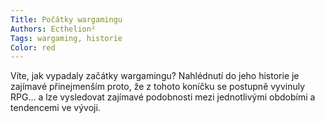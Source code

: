 ```yaml
---
Title: Počátky wargamingu
Authors: Ecthelion²
Tags: wargaming, historie
Color: red
---
```

Víte, jak vypadaly začátky wargamingu?
Nahlédnutí do jeho historie je zajímavé
přinejmenším proto, že z tohoto koníčku
se postupně vyvinuly RPG... a lze vysledovat
zajímavé podobnosti mezi jednotlivými
obdobími a tendencemi ve vývoji.
